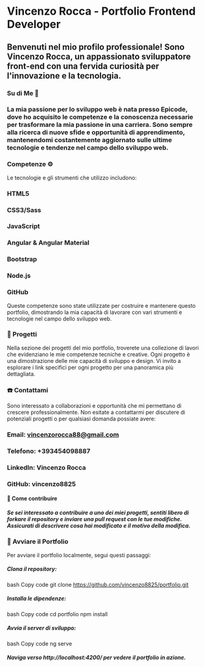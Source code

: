 # Vincenzo Rocca - Portfolio Frontend Developer
## Benvenuti nel mio profilo professionale! Sono Vincenzo Rocca, un appassionato sviluppatore front-end con una fervida curiosità per l'innovazione e la tecnologia.

### Su di Me :man:
### La mia passione per lo sviluppo web è nata presso Epicode, dove ho acquisito le competenze e la conoscenza necessarie per trasformare la mia passione in una carriera. Sono sempre alla ricerca di nuove sfide e opportunità di apprendimento, mantenendomi costantemente aggiornato sulle ultime tecnologie e tendenze nel campo dello sviluppo web.

### Competenze :gear:
Le tecnologie e gli strumenti che utilizzo includono:

### HTML5
### CSS3/Sass
### JavaScript
### Angular & Angular Material
### Bootstrap
### Node.js
### GitHub
Queste competenze sono state utilizzate per costruire e mantenere questo portfolio, dimostrando la mia capacità di lavorare con vari strumenti e tecnologie nel campo dello sviluppo web.

### :file_folder:  Progetti
Nella sezione dei progetti del mio portfolio, troverete una collezione di lavori che evidenziano le mie competenze tecniche e creative. Ogni progetto è una dimostrazione delle mie capacità di sviluppo e design. Vi invito a esplorare i link specifici per ogni progetto per una panoramica più dettagliata.

### :phone: Contattami
Sono interessato a collaborazioni e opportunità che mi permettano di crescere professionalmente. Non esitate a contattarmi per discutere di potenziali progetti o per qualsiasi domanda possiate avere:

### Email: vincenzorocca88@gmail.com
### Telefono: +393454098887
### LinkedIn: Vincenzo Rocca
### GitHub: vincenzo8825
#### :handshake: Come contribuire
##### Se sei interessato a contribuire a uno dei miei progetti, sentiti libero di forkare il repository e inviare una pull request con le tue modifiche. Assicurati di descrivere cosa hai modificato e il motivo della modifica.

### :rocket: Avviare il Portfolio
Per avviare il portfolio localmente, segui questi passaggi:

##### Clona il repository:
bash
Copy code
git clone https://github.com/vincenzo8825/portfolio.git
##### Installa le dipendenze:
bash
Copy code
cd portfolio
npm install
##### Avvia il server di sviluppo:
bash
Copy code
ng serve
##### Naviga verso http://localhost:4200/ per vedere il portfolio in azione.
